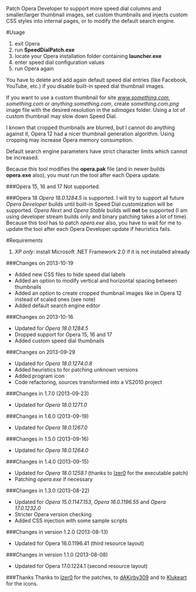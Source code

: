 Patch Opera Developer to support more speed dial columns and smaller/larger thumbnail images, set custom thumbnails and injects custom CSS styles into internal pages, or to modify the default search engine.

#Usage
1. exit Opera
2. run **SpeedDialPatch.exe**
3. locate your Opera installation folder containing **launcher.exe**
4. enter speed dial configuration values
5. run Opera again

You have to delete and add again default speed dial entries (like Facebook, YouTube, etc.) if you disable built-in speed dial thumbnail images. 

If you want to use a custom thumbnail for site *www.something.com*, *something.com* or *anything.something.com*, create *something.com.png* image file with the desired resolution in the *sdimages* folder. Using a lot of custom thumbnail may slow down Speed Dial. 

I known that cropped thumbnails are blurred, but I cannot do anything against it, Opera 12 had a nicer thumbnail generation algorithm. Using cropping may increase Opera memory consumption.

Default search engine parameters have strict character limits which cannot be increased.

Because this tool modifies the **opera.pak** file (and in newer builds **opera.exe** also), you must run the tool after each Opera update.

###Opera 15, 16 and 17
Not supported.

###Opera 18
*Opera 18.0.1284.5* is supported. I will try to support all future *Opera Developer* builds until built-in Speed Dial customization will be supported. *Opera Next* and *Opera Stable* builds will **not** be supported (I am using developer stream builds only and binary patching takes a lot of time). Because this tool has to patch *opera.exe* also, you have to wait for me to update the tool after each Opera Developer update if heuristics fails.

#Requirements
1. *XP only:* install Microsoft .NET Framework 2.0 if it is not installed already 

###Changes on 2013-10-19
* Added new CSS files to hide speed dial labels
* Added an option to modify vertical and horizontal spacing between thumbnails
* Added an option to create cropped thumbnail images like in Opera 12 instead of scaled ones (see note)
* Added default search engine editor

###Changes on 2013-10-16
* Updated for *Opera 18.0.1284.5*
* Dropped support for Opera 15, 16 and 17
* Added custom speed dial thumbnails

###Changes on 2013-09-29
* Updated for *Opera 18.0.1274.0.8*
* Added heuristics to for patching unknown versions
* Added program icon
* Code refactoring, sources transformed into a VS2010 project

###Changes in 1.7.0 (2013-09-23)
* Updated for *Opera 18.0.1271.0*

###Changes in 1.6.0 (2013-09-19)
* Updated for *Opera 18.0.1267.0*

###Changes in 1.5.0 (2013-09-16)
* Updated for *Opera 18.0.1264.0*

###Changes in 1.4.0 (2013-09-15)
* Updated for *Opera 18.0.1258.1* (thanks to [Izer0](http://my.opera.com/nanit76/about/) for the executable patch)
* Patching *opera.exe* if necessary

###Changes in 1.3.0 (2013-08-22)
* Updated for *Opera 15.0.1147.153*, *Opera 16.0.1196.55* and *Opera 17.0.1232.0*
* Stricter Opera version checking
* Added CSS injection with some sample scripts

###Changes in version 1.2.0 (2013-08-13)
* Updated for Opera 16.0.1196.41 (third resource layout)

###Changes in version 1.1.0 (2013-08-08)
* Updated for Opera 17.0.1224.1 (second resource layout)

###Thanks
Thanks to [Izer0](http://my.opera.com/nanit76/about/) for the patches, to [dAKirby309](http://www.iconarchive.com/artist/dakirby309.html) and to [Klukeart](http://www.iconarchive.com/artist/klukeart.html) for the icons.